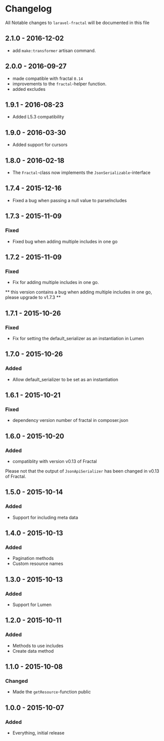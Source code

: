 # Changelog

All Notable changes to `laravel-fractal` will be documented in this file

## 2.1.0 - 2016-12-02

- add `make:transformer` artisan command.

## 2.0.0 - 2016-09-27

- made compatible with fractal `0.14`
- improvements to the `fractal`-helper function.
- added excludes

## 1.9.1 - 2016-08-23

- Added L5.3 compatibility

## 1.9.0 - 2016-03-30

- Added support for cursors

## 1.8.0 - 2016-02-18

- The `Fractal`-class now implements the `JsonSerializable`-interface

## 1.7.4 - 2015-12-16
- Fixed a bug when passing a null value to parseIncludes

## 1.7.3 - 2015-11-09

### Fixed
- Fixed bug when adding multiple includes in one go

## 1.7.2 - 2015-11-09

### Fixed
- Fix for adding multiple includes in one go.

** this version contains a bug when adding multiple includes in one go, please upgrade to v1.7.3 **

## 1.7.1 - 2015-10-26

### Fixed
- Fix for setting the default_serializer as an instantiation in Lumen

## 1.7.0 - 2015-10-26

### Added
- Allow default_serializer to be set as an instantiation

## 1.6.1 - 2015-10-21

### Fixed
- dependency version number of fractal in composer.json

## 1.6.0 - 2015-10-20

### Added
- compatiblity with version v0.13 of Fractal

Please not that the output of `JsonApiSerializer` has been changed in v0.13 of Fractal.

## 1.5.0 - 2015-10-14

### Added
- Support for including meta data

## 1.4.0 - 2015-10-13

### Added
- Pagination methods
- Custom resource names

## 1.3.0 - 2015-10-13

### Added
- Support for Lumen

## 1.2.0 - 2015-10-11

### Added
- Methods to use includes
- Create data method

## 1.1.0 - 2015-10-08

### Changed
- Made the `getResource`-function public

## 1.0.0 - 2015-10-07

### Added
- Everything, initial release
